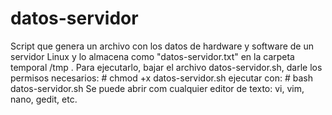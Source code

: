 datos-servidor
==============

Script que genera un archivo con los datos de hardware y software de un servidor Linux y lo almacena como "datos-servidor.txt" en la carpeta temporal /tmp .
Para ejecutarlo, bajar el archivo datos-servidor.sh, darle los permisos necesarios: # chmod +x datos-servidor.sh 
ejecutar con: # bash datos-servidor.sh 
Se puede abrir com cualquier editor de texto: vi, vim, nano, gedit, etc.
